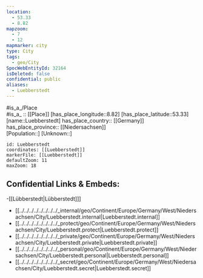 ```yaml
---
location:
  - 53.33
  - 8.82
mapzoom:
  - 7
  - 12
mapmarker: city
type: City
tags:
  - geo/City
SpocWebEntityId: 32164
isDeleted: false
confidential: public
aliases:
  - Luebberstedt
---
```

#is_a_/Place  
#is_a_ :: [[Place]] 
[has_place_longitude::8.82] 
[has_place_latitude::53.33] 
[name::Luebberstedt] 
has_place_country:: [[Germany]]  
has_place_province:: [[Niedersachsen]]  
[Population::] 
[Unknown::] 


```leaflet
id: Luebberstedt
coordinates: [[Luebberstedt]] 
markerFile: [[Luebberstedt]] 
defaultZoom: 11 
maxZoom: 18
```


## Confidential Links & Embeds: 
-[[Lübberstedt|Lübberstedt]]]  
- [[../../../../../../../../_internal/geo/Continent/Europe/Germany/West/Niedersachsen/City/Luebberstedt.internal|Luebberstedt.internal]] 
- [[../../../../../../../../_protect/geo/Continent/Europe/Germany/West/Niedersachsen/City/Luebberstedt.protect|Luebberstedt.protect]] 
- [[../../../../../../../../_private/geo/Continent/Europe/Germany/West/Niedersachsen/City/Luebberstedt.private|Luebberstedt.private]] 
- [[../../../../../../../../_personal/geo/Continent/Europe/Germany/West/Niedersachsen/City/Luebberstedt.personal|Luebberstedt.personal]] 
- [[../../../../../../../../_secret/geo/Continent/Europe/Germany/West/Niedersachsen/City/Luebberstedt.secret|Luebberstedt.secret]] 
